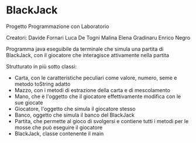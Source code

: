 # BlackJack
Progetto Programmazione con Laboratorio

Creatori:
  Davide Fornari
  Luca De Togni
  Malina Elena Gradinaru
  Enrico Negro
  
Programma java eseguibile da terminale che simula una partita di BlackJack, con il giocatore che interagisce attivamente nella partita

Strutturato in più sotto classi:
  - Carta, con le caratteristiche peculiari come valore, numero, seme e metodo toString adatto
  - Mazzo, con i metodi di estrazione della carta e di mescolamento
  - Mano, che è l'oggetto che il giocatore effettivamente modifica con le sue giocate
  - Giocatore, l'oggetto che simula il giocatore stesso
  - Banco, oggetto che simula il banco del BlackJack
  - Partita, che permette al gioco di svolgersi e contiene tutti i metodi per le mosse che può eseguire il giocatore
  - BlackJack, classe contenente il main
